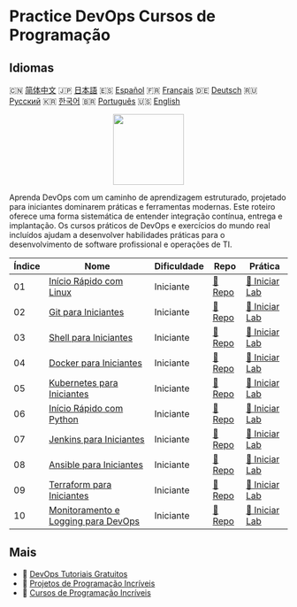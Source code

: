 # Practice DevOps Cursos de Programação

## Idiomas

🇨🇳 [简体中文](README_zh.md) 🇯🇵 [日本語](README_ja.md) 🇪🇸 [Español](README_es.md) 🇫🇷 [Français](README_fr.md) 🇩🇪 [Deutsch](README_de.md) 🇷🇺 [Русский](README_ru.md) 🇰🇷 [한국어](README_ko.md) 🇧🇷 [Português](README_pt.md) 🇺🇸 [English](README.md) 

<div align="center">
<img width="128px" src="https://file.labex.io/path/a3Od9y18p0bV.png">
</div>

Aprenda DevOps com um caminho de aprendizagem estruturado, projetado para iniciantes dominarem práticas e ferramentas modernas. Este roteiro oferece uma forma sistemática de entender integração contínua, entrega e implantação. Os cursos práticos de DevOps e exercícios do mundo real incluídos ajudam a desenvolver habilidades práticas para o desenvolvimento de software profissional e operações de TI.

|   Índice | Nome                                                                                                 | Dificuldade   | Repo                                                                       | Prática                                                                         |
|----------|------------------------------------------------------------------------------------------------------|---------------|----------------------------------------------------------------------------|---------------------------------------------------------------------------------|
|       01 | [Início Rápido com Linux](https://labex.io/pt/courses/quick-start-with-linux)                        | Iniciante     | [🔗 Repo](https://github.com/labex-labs/quick-start-with-linux)            | [🚀 Iniciar Lab](https://labex.io/pt/courses/quick-start-with-linux)            |
|       02 | [Git para Iniciantes](https://labex.io/pt/courses/git-for-beginners)                                 | Iniciante     | [🔗 Repo](https://github.com/labex-labs/git-for-beginners)                 | [🚀 Iniciar Lab](https://labex.io/pt/courses/git-for-beginners)                 |
|       03 | [Shell para Iniciantes](https://labex.io/pt/courses/shell-for-beginners)                             | Iniciante     | [🔗 Repo](https://github.com/labex-labs/shell-for-beginners)               | [🚀 Iniciar Lab](https://labex.io/pt/courses/shell-for-beginners)               |
|       04 | [Docker para Iniciantes](https://labex.io/pt/courses/docker-for-beginners)                           | Iniciante     | [🔗 Repo](https://github.com/labex-labs/docker-for-beginners)              | [🚀 Iniciar Lab](https://labex.io/pt/courses/docker-for-beginners)              |
|       05 | [Kubernetes para Iniciantes](https://labex.io/pt/courses/kubernetes-for-beginners)                   | Iniciante     | [🔗 Repo](https://github.com/labex-labs/kubernetes-for-beginners)          | [🚀 Iniciar Lab](https://labex.io/pt/courses/kubernetes-for-beginners)          |
|       06 | [Início Rápido com Python](https://labex.io/pt/courses/quick-start-with-python)                      | Iniciante     | [🔗 Repo](https://github.com/labex-labs/quick-start-with-python)           | [🚀 Iniciar Lab](https://labex.io/pt/courses/quick-start-with-python)           |
|       07 | [Jenkins para Iniciantes](https://labex.io/pt/courses/jenkins-for-beginners)                         | Iniciante     | [🔗 Repo](https://github.com/labex-labs/jenkins-for-beginners)             | [🚀 Iniciar Lab](https://labex.io/pt/courses/jenkins-for-beginners)             |
|       08 | [Ansible para Iniciantes](https://labex.io/pt/courses/ansible-for-beginners)                         | Iniciante     | [🔗 Repo](https://github.com/labex-labs/ansible-for-beginners)             | [🚀 Iniciar Lab](https://labex.io/pt/courses/ansible-for-beginners)             |
|       09 | [Terraform para Iniciantes](https://labex.io/pt/courses/terraform-for-beginners)                     | Iniciante     | [🔗 Repo](https://github.com/labex-labs/terraform-for-beginners)           | [🚀 Iniciar Lab](https://labex.io/pt/courses/terraform-for-beginners)           |
|       10 | [Monitoramento e Logging para DevOps](https://labex.io/pt/courses/monitoring-and-logging-for-devops) | Iniciante     | [🔗 Repo](https://github.com/labex-labs/monitoring-and-logging-for-devops) | [🚀 Iniciar Lab](https://labex.io/pt/courses/monitoring-and-logging-for-devops) |

## Mais

- 🔗 [DevOps Tutoriais Gratuitos](https://github.com/labex-labs/devops-free-tutorials)
- 🔗 [Projetos de Programação Incríveis](https://github.com/labex-labs/awesome-programming-projects)
- 🔗 [Cursos de Programação Incríveis](https://github.com/labex-labs/awesome-programming-courses)

